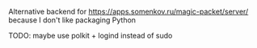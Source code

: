 Alternative backend for https://apps.somenkov.ru/magic-packet/server/ because I don't like packaging Python

TODO: maybe use polkit + logind instead of sudo
